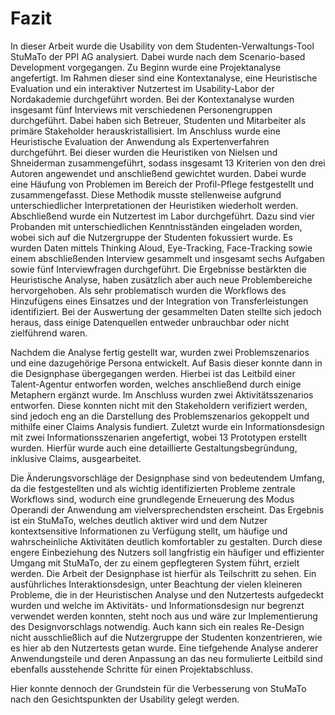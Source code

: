 # Fazit

In dieser Arbeit wurde die Usability von dem Studenten-Verwaltungs-Tool StuMaTo der PPI AG analysiert. Dabei wurde nach dem Scenario-based Development vorgegangen. Zu Beginn wurde eine Projektanalyse angefertigt. Im Rahmen dieser sind eine Kontextanalyse, eine Heuristische Evaluation und ein interaktiver Nutzertest im Usability-Labor der Nordakademie durchgeführt worden. Bei der Kontextanalyse wurden insgesamt fünf Interviews mit verschiedenen Personengruppen durchgeführt. Dabei haben sich Betreuer, Studenten und Mitarbeiter als primäre Stakeholder herauskristallisiert. Im Anschluss wurde eine Heuristische Evaluation der Anwendung als Expertenverfahren durchgeführt. Bei dieser wurden die Heuristiken von Nielsen und Shneiderman zusammengeführt, sodass insgesamt 13 Kriterien von den drei Autoren angewendet und anschließend gewichtet wurden. Dabei wurde eine Häufung von Problemen im Bereich der Profil-Pflege festgestellt und zusammengefasst. Diese Methodik musste stellenweise aufgrund unterschiedlicher Interpretationen der Heuristiken wiederholt werden. Abschließend wurde ein Nutzertest im Labor durchgeführt. Dazu sind vier Probanden mit unterschiedlichen Kenntnisständen eingeladen worden, wobei sich auf die Nutzergruppe der Studenten fokussiert wurde. Es wurden Daten mittels Thinking Aloud, Eye-Tracking, Face-Tracking sowie einem abschließenden Interview gesammelt und insgesamt sechs Aufgaben sowie fünf Interviewfragen durchgeführt. Die Ergebnisse bestärkten die Heuristische Analyse, haben zusätzlich aber auch neue Problembereiche hervorgehoben. Als sehr problematisch wurden die Workflows des Hinzufügens eines Einsatzes und der Integration von Transferleistungen identifiziert. Bei der Auswertung der gesammelten Daten stellte sich jedoch heraus, dass einige Datenquellen entweder unbrauchbar oder nicht zielführend waren.

Nachdem die Analyse fertig gestellt war, wurden zwei Problemszenarios und eine dazugehörige Persona entwickelt. Auf Basis dieser konnte dann in die Designphase übergegangen werden. Hierbei ist das Leitbild einer Talent-Agentur entworfen worden, welches anschließend durch einige Metaphern ergänzt wurde. Im Anschluss wurden zwei Aktivitätsszenarios entworfen. Diese konnten nicht mit den Stakeholdern verifiziert werden, sind jedoch eng an die Darstellung des Problemszenarios gekoppelt und mithilfe einer Claims Analysis fundiert. Zuletzt wurde ein Informationsdesign mit zwei Informationsszenarien angefertigt, wobei 13 Prototypen erstellt wurden. Hierfür wurde auch eine detaillierte Gestaltungsbegründung, inklusive Claims, ausgearbeitet. 

Die Änderungsvorschläge der Designphase sind von bedeutendem Umfang, da die festgestellten und als wichtig identifizierten Probleme zentrale Workflows sind, wodurch eine grundlegende Erneuerung des Modus Operandi der Anwendung am vielversprechendsten erscheint. Das Ergebnis ist ein StuMaTo, welches deutlich aktiver wird und dem Nutzer kontextsensitive Informationen zu Verfügung stellt, um häufige und wahrscheinliche Aktivitäten deutlich komfortabler zu gestalten. Durch diese engere Einbeziehung des Nutzers soll langfristig ein häufiger und effizienter Umgang mit StuMaTo, der zu einem gepflegteren System führt, erzielt werden. Die Arbeit der Designphase ist hierfür als  Teilschritt zu sehen. Ein ausführliches Interaktionsdesign, unter Beachtung der vielen kleineren Probleme, die in der Heuristischen Analyse und den Nutzertests aufgedeckt wurden und welche im Aktivitäts- und Informationsdesign nur begrenzt verwendet werden konnten, steht noch aus und wäre zur Implementierung des Designvorschlags notwendig. Auch kann sich ein reales Re-Design nicht ausschließlich auf die Nutzergruppe der Studenten konzentrieren, wie es hier ab den Nutzertests getan wurde. Eine tiefgehende Analyse anderer Anwendungsteile und deren Anpassung an das neu formulierte Leitbild sind ebenfalls ausstehende Schritte für einen Projektabschluss. 

Hier konnte dennoch der Grundstein für die Verbesserung von StuMaTo nach den Gesichtspunkten der Usability gelegt werden.

